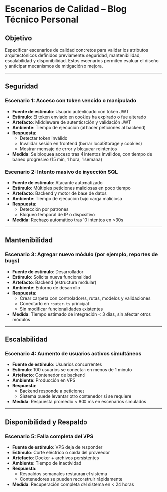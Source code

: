 # Escenarios de Calidad – Blog Técnico Personal

## Objetivo

Especificar escenarios de calidad concretos para validar los atributos arquitectónicos definidos previamente: seguridad, mantenibilidad, escalabilidad y disponibilidad. Estos escenarios permiten evaluar el diseño y anticipar mecanismos de mitigación o mejora.

---

## Seguridad

### Escenario 1: Acceso con token vencido o manipulado
- **Fuente de estímulo**: Usuario autenticado con token JWT
- **Estímulo**: El token enviado en cookies ha expirado o fue alterado
- **Artefacto**: Middleware de autenticación y validación JWT
- **Ambiente**: Tiempo de ejecución (al hacer peticiones al backend)
- **Respuesta**:
  - Detectar token inválido
  - Invalidar sesión en frontend (borrar localStorage y cookies)
  - Mostrar mensaje de error y bloquear reintentos
- **Medida**: Se bloquea acceso tras 4 intentos inválidos, con tiempo de baneo progresivo (15 min, 1 hora, 1 semana)

### Escenario 2: Intento masivo de inyección SQL
- **Fuente de estímulo**: Atacante automatizado
- **Estímulo**: Múltiples peticiones maliciosas en poco tiempo
- **Artefacto**: Backend y motor de base de datos
- **Ambiente**: Tiempo de ejecución bajo carga maliciosa
- **Respuesta**:
  - Detección por patrones
  - Bloqueo temporal de IP o dispositivo
- **Medida**: Rechazo automático tras 10 intentos en <30s

---

## Mantenibilidad

### Escenario 3: Agregar nuevo módulo (por ejemplo, reportes de bugs)
- **Fuente de estímulo**: Desarrollador
- **Estímulo**: Solicita nueva funcionalidad
- **Artefacto**: Backend (estructura modular)
- **Ambiente**: Entorno de desarrollo
- **Respuesta**:
  - Crear carpeta con controladores, rutas, modelos y validaciones
  - Conectarlo en `router.ts` principal
  - Sin modificar funcionalidades existentes
- **Medida**: Tiempo estimado de integración < 3 días, sin afectar otros módulos

---

## Escalabilidad

### Escenario 4: Aumento de usuarios activos simultáneos
- **Fuente de estímulo**: Usuarios concurrentes
- **Estímulo**: 100 usuarios se conectan en menos de 1 minuto
- **Artefacto**: Contenedor de backend
- **Ambiente**: Producción en VPS
- **Respuesta**:
  - Backend responde a peticiones
  - Sistema puede levantar otro contenedor si se requiere
- **Medida**: Respuesta promedio < 800 ms en escenarios simulados

---

## Disponibilidad y Respaldo

### Escenario 5: Falla completa del VPS
- **Fuente de estímulo**: VPS deja de responder
- **Estímulo**: Corte eléctrico o caída del proveedor
- **Artefacto**: Docker + archivos persistentes
- **Ambiente**: Tiempo de inactividad
- **Respuesta**:
  - Respaldos semanales restauran el sistema
  - Contenedores se pueden reconstruir rápidamente
- **Medida**: Recuperación completa del sistema en < 24 horas
